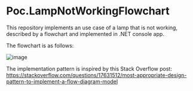 # Poc.LampNotWorkingFlowchart

This repository implements an use case of a lamp that is not working, described by a flowchart and implemented in .NET console app.

The flowchart is as follows:

![image](https://user-images.githubusercontent.com/47394927/170843093-f319a618-b200-48ce-9f18-882940b61d53.png)

The implementation pattern is inspired by this Stack Overflow post: https://stackoverflow.com/questions/17631512/most-appropriate-design-pattern-to-implement-a-flow-diagram-model
